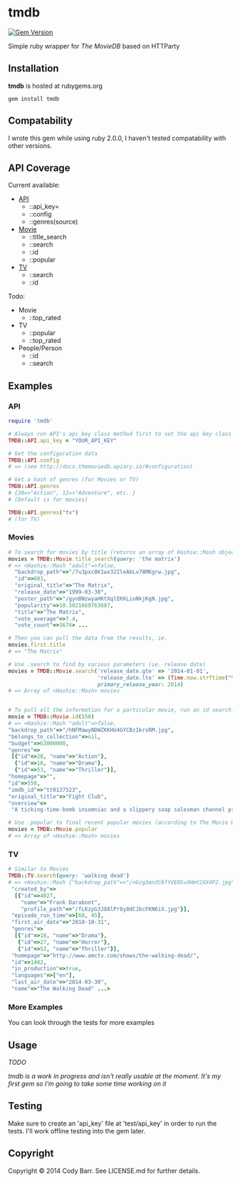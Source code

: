 # tmdb

[![Gem Version](https://badge.fury.io/rb/tmdb.svg)](http://badge.fury.io/rb/tmdb)

Simple ruby wrapper for _The MovieDB_ based on HTTParty

## Installation

**tmdb** is hosted at rubygems.org

`gem install tmdb`

## Compatability

I wrote this gem while using ruby 2.0.0, I haven't tested compatability with other versions.

## API Coverage

Current available:
* [API](#api)
    * ::api_key=
    * ::config
    * ::genres(source)
* [Movie](#movies)
    * ::title_search
    * ::search
    * ::id
    * ::popular
* [TV](#tv)
    * ::search
    * ::id

Todo: 
* Movie
    * ::top_rated
* TV
    * ::popular
    * ::top_rated
* People/Person
    * ::id
    * ::search

## Examples

### API
```ruby
require 'tmdb'

# Always run API's api_key class method first to set the api key class variable
TMDB::API.api_key = "YOUR_API_KEY"

# Get the configuration data
TMDB::API.config
# => (see http://docs.themoviedb.apiary.io/#configuration)

# Get a hash of genres (for Movies or TV)
TMDB::API.genres
# {28=>"Action", 12=>"Adventure", etc..}
# (Default is for movies)

TMDB::API.genres("tv")
# (for TV)
```

### Movies

```ruby
# To search for movies by title (returns an array of Hashie::Mash objects)
movies = TMDB::Movie.title_search(query: 'the matrix')
# => <Hashie::Mash "adult"=>false,
  "backdrop_path"=>"/7u3pxc0K1wx32IleAkLv78MKgrw.jpg",
  "id"=>603,
  "original_title"=>"The Matrix",
  "release_date"=>"1999-03-30",
  "poster_path"=>"/gynBNzwyaHKtXqlEKKLioNkjKgN.jpg",
  "popularity"=>10.3021669763687,
  "title"=>"The Matrix",
  "vote_average"=>7.4,
  "vote_count"=>3674> ...

# Then you can pull the data from the results, ie.
movies.first.title
# => "The Matrix"

# Use .search to find by various parameters (ie. release date)
movies = TMDB::Movie.search('release_date.gte' => '2014-01-01',
                            'release_date.lte' => (Time.now.strftime("%Y-%m-%d")),
                            primary_release_year: 2014)
# => Array of <Hashie::Mash> movies


# To pull all the information for a particular movie, run an id search:
movie = TMDB::Movie.id(550)
# => <Hashie::Mash "adult"=>false,
"backdrop_path"=>"/hNFMawyNDWZKKHU4GYCBz1krsRM.jpg",
"belongs_to_collection"=>nil,
"budget"=>63000000,
"genres"=>
 [{"id"=>28, "name"=>"Action"},
  {"id"=>18, "name"=>"Drama"},
  {"id"=>53, "name"=>"Thriller"}],
"homepage"=>"",
"id"=>550,
"imdb_id"=>"tt0137523",
"original_title"=>"Fight Club",
"overview"=>
 "A ticking-time-bomb insomniac and a slippery soap salesman channel primal male aggression into a shocking new form of therapy. Their concept catches on, with underground \"fight clubs\" forming in every town, until an eccentric gets in the way and ignites an out-of-control spiral toward oblivion."...>

# Use .popular to final recent popular movies (according to The Movie Database)
movies = TMDB::Movie.popular
# => Array of <Hashie::Mash> movies
```

### TV

```ruby
# Similar to Movies
TMDB::TV.search(query: 'walking dead')
# => <Hashie::Mash {"backdrop_path"=>"/nGzg3mn3C6fYVE0SvXHmY2XX4P2.jpg",
 "created_by"=>
  [{"id"=>4027,
    "name"=>"Frank Darabont",
    "profile_path"=>"/fLKzpG3J88lPr8y8dCJbcFKN6iX.jpg"}],
 "episode_run_time"=>[60, 45],
 "first_air_date"=>"2010-10-31",
 "genres"=>
  [{"id"=>18, "name"=>"Drama"},
   {"id"=>27, "name"=>"Horror"},
   {"id"=>53, "name"=>"Thriller"}],
 "homepage"=>"http://www.amctv.com/shows/the-walking-dead/",
 "id"=>1402,
 "in_production"=>true,
 "languages"=>["en"],
 "last_air_date"=>"2014-03-30",
 "name"=>"The Walking Dead" ...>
```

### More Examples

You can look through the tests for more examples

## Usage

_TODO_

_tmdb is a work in progress and isn't really usable at the moment.  It's my first gem so I'm going to take some time working on it_

## Testing

Make sure to create an 'api_key' file at 'test/api_key' in order to run the tests.  I'll work offline testing into the gem later.

## Copyright

Copyright &copy; 2014 Cody Barr. See LICENSE.md for
further details.

